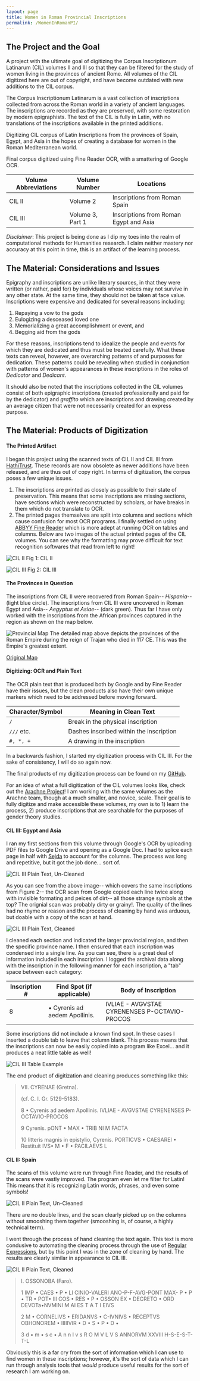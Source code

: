 ```yaml
---
layout: page
title: Women in Roman Provincial Inscriptions
permalink: /WomenInRomanPI/
---
```


## The Project and the Goal

A project with the ultimate goal of digitizing the Corpus Inscriptionum Latinarum (CIL) volumes II and III so that they can be filtered for the study of women living in the provinces of ancient Rome. All volumes of the CIL digitized here are out of copyright, and have become outdated with new additions to the CIL corpus.

The Corpus Inscriptionum Latinarum is a vast collection of inscriptions collected from across the Roman world in a variety of ancient languages. The inscriptions are recorded as they are preserved, with some restoration by modern epigraphists. The text of the CIL is fully in Latin, with no translations of the inscriptions available in the printed additions.

Digitizing CIL corpus of Latin Inscriptions from the provinces of Spain, Egypt, and Asia in the hopes of creating a database for women in the Roman Mediterranean world.

Final corpus digitized using Fine Reader OCR, with a smattering of Google OCR.

Volume Abbreviations | Volume Number | Locations
-------------------- | ------------- | ---------
CIL II | Volume 2 | Inscriptions from Roman Spain
CIL III | Volume 3, Part 1 | Inscriptions from Roman Egypt and Asia



*Disclaimer*: This project is being done as I dip my toes into the realm of computational methods for Humanities research. I claim neither mastery nor accuracy at this point in time, this is an artifact of the learning process. 


## The Material: Considerations and Issues

Epigraphy and inscriptions are unlike literary sources, in that they were written (or rather, paid for) by individuals whose voices may not survive in any other state. At the same time, they should not be taken at face value. Inscriptions were expensive and dedicated for several reasons including:
1. Repaying a vow to the gods
2. Eulogizing a desceased loved one
3. Memorializing a great accomplishment or event, and
4. Begging aid from the gods


For these reasons, inscriptions tend to idealize the people and events for which they are dedicated and thus must be treated carefully. What these texts can reveal, however, are overarching patterns of and purposes for dedication. These patterns could be revealing when studied in conjunction with patterns of women's appearances in these inscriptions in the roles of *Dedicator* and *Dedicant*.


It should also be noted that the inscriptions collected in the CIL volumes consist of both epigraphic inscriptions (created professionally and paid for by the dedicator) and *graffito* which are inscriptions and drawing created by an average citizen that were not necessarily created for an express purpose.


## The Material: Products of Digitization


#### The Printed Artifact

I began this project using the scanned texts of CIL II and CIL III from [HathiTrust](https://catalog.hathitrust.org/Record/100029672). These records are now obsolete as newer additions have been released, and are thus out of copy right. In terms of digitization, the corpus poses a few unique issues. 
1. The inscriptions are printed as closely as possible to their state of preservation. This means that some inscriptions are missing sections, have sections which were reconstructed by scholars, or have breaks in them which do not translate to OCR. 
2. The printed pages themselves are split into columns and sections which cause confusion for most OCR programs. I finally settled on using [ABBYY Fine Reader](https://pdf.abbyy.com/finereader-pdf/trial/) which is more adept at running OCR on tables and columns.
Below are two images of the actual printed pages of the CIL volumes. You can see why the formatting may prove difficult for text recognition softwares that read from left to right!

![CIL II](/CameronGrant/Assets/CIL_II_OgPrintPage.png)
Fig 1: CIL II 

![CIL III](/CameronGrant/Assets/CIL_III_OgPrintPage.png)
Fig 2: CIL III


#### The Provinces in Question

The inscriptions from CIL II were recovered from Roman Spain-- *Hispania*-- (light blue circle). The inscriptions from CIL III were uncovered in Roman Egypt and Asia-- *Aegyptus et Asiae*-- (dark green). Thus far I have only worked with the inscriptions from the African provinces captured in the region as shown on the map below.

![Provincial Map](/CameronGrant/Assets/RegionMap.png)
The detailed map above depicts the provinces of the Roman Empire during the reign of Trajan who died in 117 CE. This was the Empire's greatest extent.

[Original Map](https://upload.wikimedia.org/wikipedia/commons/thumb/1/1a/Roman_provinces_trajan.svg/1732px-Roman_provinces_trajan.svg.png)

#### Digitizing: OCR and Plain Text

The OCR plain text that is produced both by Google and by Fine Reader have their issues, but the clean products also have their own unique markers which need to be addressed before moving forward.

Character/Symbol | Meaning in Clean Text
---------------- | ---------------------
`/` | Break in the physical inscription
`///` etc. | Dashes inscribed within the inscription
`#, *, +` | A drawing in the inscription


In a backwards fashion, I started my digitization process with CIL III. For the sake of consistency, I will do so again now.

The final products of my digitization process can be found on my [GitHub](https://github.com/CgrantClassics/CameronGrant/tree/main/Inscriptions).

For an idea of what a full digitization of the CIL volumes looks like, check out the [Arachne Project](https://arachne.uni-koeln.de/drupal/?q=en/node/291)! I am working with the same volumes as the Arachne team, though at a much smaller, and novice, scale. Their goal is to fully digitize and make accessible these volumes, my own is to 1) learn the process, 2) produce inscriptions that are searchable for the purposes of gender theory studies.


#### **CIL III: Egypt and Asia**

I ran my first sections from this volume through Google's OCR by uploading PDF files to Google Drive and opening as a Google Doc. I had to splice each page in half with [Sejda](https://www.sejda.com/split-pdf-down-the-middle) to account for the columns. The process was long and repetitive, but it got the job done... sort of.

![CIL III Plain Text, Un-Cleaned](/CameronGrant/Assets/CIL_III_DirtyPlainTxt.png)

As you can see from the above image-- which covers the same inscriptions from Figure 2-- the OCR scan from Google copied each line twice along with invisible formating and peices of dirt-- all those strange symbols at the top? The orignial scan was probably dirty or grainy!. The quality of the lines had no rhyme or reason and the process of cleaning by hand was arduous, but doable with a copy of the scan at hand.

![CIL III Plain Text, Cleaned](/CameronGrant/Assets/CIL_III_CleanPlainTxt.png)

I cleaned each section and indicated the larger provincial region, and then the specific province name. I then ensured that each inscription was condensed into a single line. As you can see, there is a great deal of information included in each inscription. I logged the archival data along with the inscription in the following manner for each inscription, a "tab" space between each category:

Inscription # | Find Spot (if applicable) | Body of Inscription 
------------- | ------------------------- | ------------------- 
8 | • Cyrenis ad aedem Apollinis. | IVLIAE - AVGVSTAE CYRENENSES P-OCTAVIO-PROCOS

Some inscriptions did not include a known find spot. In these cases I inserted a double tab to leave that column blank. This process means that the inscriptions can now be easily copied into a program like Excel... and it produces a neat little table as well!

![CIL III Table Example](/CameronGrant/Assets/CIL_III_TableExample.png)


The end product of digitization and cleaning produces something like this:

> VII. CYRENAE (Gretna).  
> 
> (cf. C. I. Gr. 5129-5183).  
> 
> 8	 • Cyrenis ad aedem Apollinis. 	IVLIAE - AVGVSTAE CYRENENSES P-OCTAVIO-PROCOS 
> 
> 9	 Cyrenis. 	 pONT • MAX • TRIB NI M FACTA 
> 
> 10	 litteris magnis in epistylio, Cyrenis. 	 PORTICVS • CAESAREI • Restituit IVS• M • F • PACILAEVS L  


#### **CIL II: Spain**

The scans of this volume were run through Fine Reader, and the results of the scans were vastly improved. The program even let me filter for Latin! This means that it is recognizing Latin words, phrases, and even some symbols!

![CIL II Plain Text, Un-Cleaned](/CameronGrant/Assets/CIL_II_DirtyPlainTxt_FineReader.png)

There are no double lines, and the scan clearly picked up on the columns without smooshing them together (smooshing is, of course, a highly technical term).

I went through the process of hand cleaning the text again. This text is more condusive to automating the cleaning process through the use of [Regular Expressions](https://regex101.com/), but by this point I was in the zone of cleaning by hand. The results are clearly similar in appearance to CIL III.

![CIL II Plain Text, Cleaned](/CameronGrant/Assets/CIL_II_CleanPlainTxt_FineReader.png)

> I. OSSONOBA (Faro).
>
>  1 		IMP • CAES • P • LI CINIO-VALERI ANO-P-F-AVG-PONT MAX- P • P • TR • POT• III COS • RES • P • OSSON EX • DECRETO • ORD DEVOTa•NVMINI M AI ES T A T I EIVS  	
> 
> 2		 M • CORNELIVS • ERIDANVS • C-IVNIVS • RECEPTVS OBHONOREM • IIIIIVIR • D • S • P • D •  	
> 
> 3	 	d • m • s c • A n n I v s R O M V L V S ANNORVM XXVIII H-S-E-S-T-T-L 	


Obviously this is a far cry from the sort of information which I can use to find women in these inscriptions; however, it's the sort of data which I can run through analysis tools that *would* produce useful results for the sort of research I am working on.